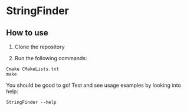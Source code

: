# StringFinder 

## How to use
1. Clone the repository

2. Run the following commands:
```
Cmake CMakeLists.txt
make
```

You should be good to go! Test and see usage examples by looking into help:
```
StringFinder --help
```

